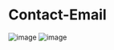 # Contact-Email
![image](https://github.com/beatrizveloso/contact-email/assets/156534028/e380f343-cb06-4e14-8815-91286cf9743e)
![image](https://github.com/beatrizveloso/contact-email/assets/156534028/e0830b47-1ff0-4b74-825e-f7acbed7fbdd)
